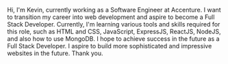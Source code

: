 Hi, I'm Kevin, currently working as a Software Engineer at Accenture. I want to transition my career into web development and aspire to become a Full Stack Developer. 
Currently, I'm learning various tools and skills required for this role, such as HTML and CSS, JavaScript, ExpressJS, ReactJS, NodeJS, and also how to use MongoDB. 
I hope to achieve success in the future as a Full Stack Developer. I aspire to build more sophisticated and impressive websites in the future. Thank you.
